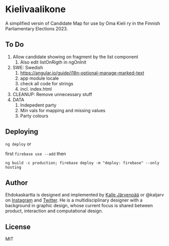 # Kielivaalikone

A simplified versin of Candidate Map for use by Oma Kieli ry in the Finnish Parliamentary Elections 2023.


## To Do

1. Allow candidate showing on fragment by the list component
   1. Also edit listOnRigth in ngOnInit
2. SWE: Swedish
   1. https://angular.io/guide/i18n-optional-manage-marked-text
   2. app module locale
   3. check all code for strings
   4. incl. index.html
3. CLEANUP: Remove unnecessary stuff
4. DATA
   1. Indepedent party
   2. Min vals for mapping and missing values
   3. Party colours

## Deploying

`ng deploy` or

first `firebase use --add` then

`ng build -c production; firebase deploy -m "deploy: firebase" --only hosting`

## Author

Ehdokaskartta is designed and implemented by [Kalle Järvenpää](http://kaljarv.com/) or @kaljarv on [Instagram](https://www.instagram.com/kaljarv/) and [Twitter](https://twitter.com/kaljarv). He is a multidisciplinary designer with a background in graphic design, whose current focus is shared between product, interaction and computational design.

## License

MIT
